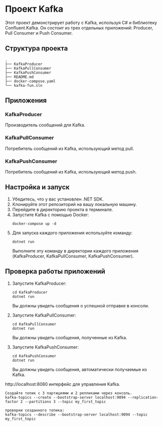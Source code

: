 
# Проект Kafka

Этот проект демонстрирует работу с Kafka, используя C# и библиотеку Confluent.Kafka. Он состоит из трех отдельных приложений: Producer, Pull Consumer и Push Consumer.

## Структура проекта

```
.
├── KafkaProducer
├── KafkaPullConsumer
├── KafkaPushConsumer
├── README.md
├── docker-compose.yaml
└── kafka-fun.sln
```

## Приложения

### KafkaProducer

Производитель сообщений для Kafka.

### KafkaPullConsumer

Потребитель сообщений из Kafka, использующий метод pull.

### KafkaPushConsumer

Потребитель сообщений из Kafka, использующий метод push.

## Настройка и запуск

1. Убедитесь, что у вас установлен .NET SDK.
2. Клонируйте этот репозиторий на вашу локальную машину.
3. Перейдите в директорию проекта в терминале.
4. Запустите Kafka с помощью Docker:
   ```
   docker-compose up -d
   ```
5. Для запуска каждого приложения используйте команду:
   ```
   dotnet run
   ```
   Выполните эту команду в директории каждого приложения (KafkaProducer, KafkaPullConsumer, KafkaPushConsumer).

## Проверка работы приложений

1. Запустите KafkaProducer:
   ```
   cd KafkaProducer
   dotnet run
   ```
   Вы должны увидеть сообщения о успешной отправке в консоли.

2. Запустите KafkaPullConsumer:
   ```
   cd KafkaPullConsumer
   dotnet run
   ```
   Вы должны увидеть сообщения, полученные из Kafka.

3. Запустите KafkaPushConsumer:
   ```
   cd KafkaPushConsumer
   dotnet run
   ```
   Вы должны увидеть сообщения, автоматически получаемые из Kafka.


http://localhost:8080 интерфейс для управления Kafka.


```
Создайте топик с 3 партициями и 2 репликами через консоль.
kafka-topics --create --bootstrap-server localhost:9094 --replication-factor 2 --partitions 3 --topic my_first_topic

проверки созданного топика:
kafka-topics --describe --bootstrap-server localhost:9094 --topic my_first_topic
```
